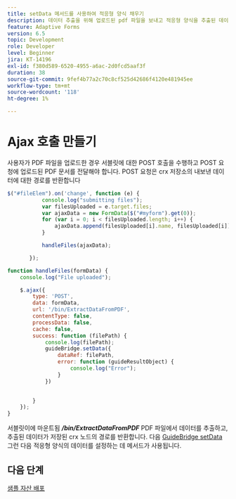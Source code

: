 ```yaml
---
title: setData 메서드를 사용하여 적응형 양식 채우기
description: 데이터 추출을 위해 업로드된 pdf 파일을 보내고 적응형 양식을 추출된 데이터로 채웁니다
feature: Adaptive Forms
version: 6.5
topic: Development
role: Developer
level: Beginner
jira: KT-14196
exl-id: f380d589-6520-4955-a6ac-2d0fcd5aaf3f
duration: 38
source-git-commit: 9fef4b77a2c70c8cf525d42686f4120e481945ee
workflow-type: tm+mt
source-wordcount: '118'
ht-degree: 1%

---
```


# Ajax 호출 만들기

사용자가 PDF 파일을 업로드한 경우 서블릿에 대한 POST 호출을 수행하고 POST 요청에 업로드된 PDF 문서를 전달해야 합니다. POST 요청은 crx 저장소의 내보낸 데이터에 대한 경로를 반환합니다

```javascript
$("#fileElem").on('change', function (e) {
           console.log("submitting files");
           var filesUploaded = e.target.files;
           var ajaxData = new FormData($("#myform").get(0));
           for (var i = 0; i < filesUploaded.length; i++) {
               ajaxData.append(filesUploaded[i].name, filesUploaded[i]);
           }

           handleFiles(ajaxData);

       });

function handleFiles(formData) {
    console.log("File uploaded");

    $.ajax({
        type: 'POST',
        data: formData,
        url: '/bin/ExtractDataFromPDF',
        contentType: false,
        processData: false,
        cache: false,
        success: function (filePath) {
            console.log(filePath);
            guideBridge.setData({
                dataRef: filePath,
                error: function (guideResultObject) {
                    console.log("Error");
                }
            })
            

        }
    });
}
```

서블릿이에 마운트됨 **_/bin/ExtractDataFromPDF_** PDF 파일에서 데이터를 추출하고, 추출된 데이터가 저장된 crx 노드의 경로를 반환합니다.
다음 [GuideBridge setData](https://developer.adobe.com/experience-manager/reference-materials/6-5/forms/javascript-api/GuideBridge.html#setData__anchor) 그런 다음 적응형 양식의 데이터를 설정하는 데 메서드가 사용됩니다.

## 다음 단계

[샘플 자산 배포](./test-the-solution.md)
